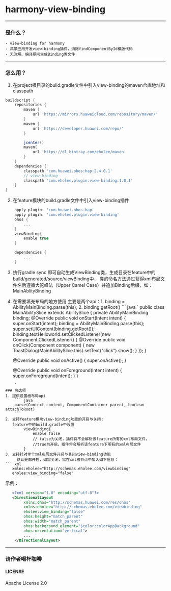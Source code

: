 # harmony-view-binding
------

### 是什么？
    - view-binding for harmony
    - 鸿蒙应用开发view-binding插件，消除findComponentById模版代码
    - 无注解、编译期间生成Binding类文件

------

### 怎么用？

1. 在project根目录的build.gradle文件中引入view-binding的maven仓库地址和classpath
``` gradle
buildscript {
    repositories {
        maven {
            url 'https://mirrors.huaweicloud.com/repository/maven/'
        }
        maven {
            url 'https://developer.huawei.com/repo/'
        }

        jcenter()
        maven{
            url 'https://dl.bintray.com/eholee/maven'
        }
    }
    dependencies {
        classpath 'com.huawei.ohos:hap:2.4.0.1'
        // view-binding
        classpath 'com.eholee.plugin:view-binding:1.0.1'
    }
}
```
2. 在feature模块的build.gradle文件中引入view-binding插件
``` gradle   
    apply plugin: 'com.huawei.ohos.hap'
    apply plugin: 'com.eholee.plugin.view-binding'
    ohos {
        ...
    }
    viewBinding{
        enable true
    }

    dependencies {
        ...
    }
```
3. 执行gradle sync 即可自动生成ViewBinding类，生成目录在feature中的build/generated/source/viewBinding中，
       类的命名方法通过获得xml布局文件名后遵循大驼峰法（Upper Camel Case）并追加Binding后缀，如：MainAblityBinding
       
4. 在需要填充布局的地方使用
   主要是两个api：1. binding = AbilityMainBinding.parse(this); 2. binding.getRoot()
``` java     ` 
public class MainAbilitySlice extends AbilitySlice {
    private AbilityMainBinding binding;
    @Override
    public void onStart(Intent intent) {
        super.onStart(intent);
        binding = AbilityMainBinding.parse(this);
        super.setUIContent(binding.getRoot());
        binding.textHelloworld.setClickedListener(new Component.ClickedListener() {
            @Override
            public void onClick(Component component) {
                new ToastDialog(MainAbilitySlice.this).setText("click").show();
            }
        });
    }

    @Override
    public void onActive() {
        super.onActive();
    }

    @Override
    public void onForeground(Intent intent) {
        super.onForeground(intent);
    }
}
```
    ` 
### 可选项
1. 提供设置根布局api 
    ``` java 
    parse(Context context, ComponentContainer parent, boolean attachToRoot) 
    ```
2. 支持feature模块view-binding功能的开启与关闭：
   feature中的build.gradle中设置
        viewBinding{
            enable false 
            // false为关闭，插件将不会解析该feature所有的xml布局文件，
            //true为开启，插件将会解析该feature下所有的xml布局文件
        }
3. 支持针对单个xml布局文件开启与关闭view-binding功能
     默认是都开启，如需关闭，需在xml根节点中加入如下信息：
``` xml 
   xmlns:eholee="http://schemas.eholee.com/viewbinding"
   eholee:view_binding="false"
```
   示例：
``` xml 
   <?xml version="1.0" encoding="utf-8"?>
   <DirectionalLayout
        xmlns:ohos="http://schemas.huawei.com/res/ohos"
        xmlns:eholee="http://schemas.eholee.com/viewbinding"
        eholee:view_binding="false"
        ohos:height="match_parent"
        ohos:width="match_parent"
        ohos:background_element="$color:colorAppBackground"
        ohos:orientation="vertical">
        ...
    </DirectionalLayout>
```
------
### 请作者喝杯咖啡

#### LICENSE
Apache License 2.0

